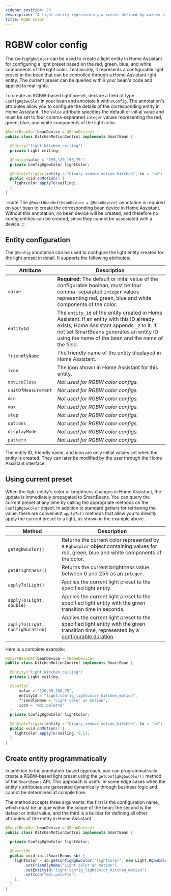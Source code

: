 ```yaml
---
sidebar_position: 20
description: "A light entity representing a preset defined by values of red, green, blue and white."
title: RGBW Color
---
```


# RGBW color config

The `ConfigRgbwColor` can be used to create a light entity in Home Assistant for configuring a light preset based on the 
red, green, blue, and white components of the light color. Technically, it represents a configurable light preset in the bean 
that can be controlled through a Home Assistant light entity. The current preset can be queried within your bean's code 
and applied to real lights. 

To create an RGBW-based light preset, declare a field of type `ConfigRgbwColor` in your bean and annotate it with 
`@Config`. The annotation's attributes allow you to configure the details of the corresponding entity in Home Assistant. 
The `value` attribute specifies the default or initial value and must be set to four comma-separated `integer` values
representing the red, green, blue, and white components of the light color.
 
````java
@SmartBeanDef(beanDevice = @BeanDevice)
public class KitchenMotionControl implements SmartBean {

  @Entity("light.kitchen_ceiling")
  private Light ceiling;

  @Config(value = "255,120,150,75")
  private ConfigRgbwColor lightColor;

  @OnStateTrigger(entity = "binary_sensor.motion_kitchen", to = "on")
  public void onMotion() {
    lightColor.applyTo(ceiling);
  }
}
````

:::note
The `@SmartBeanDef(beanDevice = @BeanDevice)` annotation is required on your bean to create the corresponding bean device 
in Home Assistant. Without this annotation, no bean device will be created, and therefore no config entities can be 
created, since they cannot be associated with a device.
:::

## Entity configuration

The `@Config` annotation can be used to configure the light entity created for the light preset in detail. It
supports the following attributes:

| Attribute           | Description                                                                                                                                                                                                                              |
|---------------------|------------------------------------------------------------------------------------------------------------------------------------------------------------------------------------------------------------------------------------------|
| `value`             | **Required:** The default or inital value of the configurable boolean, must be four comma-separated `integer` values representing red, green, blue and white components of the color.                                                    |
| `entityId`          | The `entity_id` of the entity created in Home Assistant. If an entity with this ID already exists, Home Assistant appends `_2` to it. If not set SmartBeans generates an entity ID using the name of the bean and the name of the field. |
| `friendlyName`      | The friendly name of the entity displayed in Home Assistant.                                                                                                                                                                             |
| `icon`              | The icon shown in Home Assistant for this entity.                                                                                                                                                                                        |
| `deviceClass`       | _Not used for RGBW color configs._                                                                                                                                                                                                       |
| `unitOfMeasurement` | _Not used for RGBW color configs._                                                                                                                                                                                                       |
| `min`               | _Not used for RGBW color configs._                                                                                                                                                                                                       |
| `max`               | _Not used for RGBW color configs._                                                                                                                                                                                                       |
| `step`              | _Not used for RGBW color configs._                                                                                                                                                                                                       |
| `options`           | _Not used for RGBW color configs._                                                                                                                                                                                                       |
| `displayMode`       | _Not used for RGBW color configs._                                                                                                                                                                                                       |
| `pattern`           | _Not used for RGBW color configs._                                                                                                                                                                                                       |

The entity ID, friendly name, and icon are only initial values set when the entity is created. They can later be 
modified by the user through the Home Assistant interface.

## Using current preset

When the light entity's color or brightness changes in Home Assistant, the update is immediately propagated to SmartBeans. 
You can query the current preset at any time by calling the appropriate methods on the `ConfigRgbwColor` object. In 
addition to standard getters for retrieving the value, there are convenient `applyTo()` methods that allow you to directly
apply the current preset to a light, as shown in the example above.

| Method                           | Description                                                                                                                                          |
|----------------------------------|------------------------------------------------------------------------------------------------------------------------------------------------------|
| `getRgbwColor()`                 | Returns the current color represented by a `RgbwColor` object containing values for red, green, blue and white components of the color.              |
| `getBrightness()`                | Returns the current brightness value between 0 and 255 as an `integer`.                                                                              |
| `applyTo(Light)`                 | Applies the current light preset to the specified light entity.                                                                                      |
| `applyTo(Light, double)`         | Applies the current light preset to the specified light entity with the given transition time in seconds.                                            |
| `applyTo(Light, ConfigDuration)` | Applies the current light preset to the specified light entity with the given transition time, represented by a [configurable duration](./duration). |

Here is a complete example:

````java
@SmartBeanDef(beanDevice = @BeanDevice)
public class KitchenMotionControl implements SmartBean {

  @Entity("light.kitchen_ceiling")
  private Light ceiling;

  @Config(
      value = "120,80,180,75",
      entityId = "light.config_lightcolor_kitchen_motion",
      friendlyName = "Light color on motion",
      icon = "mdi:palette"
  )
  private ConfigRgbwColor lightColor;

  @OnStateTrigger(entity = "binary_sensor.motion_kitchen", to = "on")
  public void onMotion() {
    lightColor.applyTo(ceiling, 0.5);
  }
}
````

## Create entity programmatically

In addition to the annotation-based approach, you can programmatically create a RGBW-based light preset 
using the `getConfigRgbwColor()` method of the `SmartBeans` API. This approach is useful in some edge cases when the
entity's attributes are generated dynamically through business logic and cannot be determined at compile time. 

The method accepts three arguments: the first is the configuration name, which must be unique within the scope of the
bean; the second is the default or initial value; and the third is a builder for defining all other attributes of the 
entity in Home Assistant.

````java
@SmartBeanDef(beanDevice = @BeanDevice)
public class KitchenMotionControl implements SmartBean {

  private ConfigRgbwColor lightColor;

  @Override
  public void init(SmartBeans sb) {
    lightColor = sb.getConfigRgbwColor("lightcolor", new Light.RgbwColor(140, 200, 40, 75), def -> def
        .setFriendlyName("Light color on motion")
        .setEntityId("light.config_lightcolor_kitchen_motion")
        .setIcon("mdi:palette")
    );
  }
}
````
